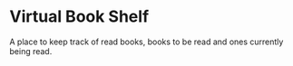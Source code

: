 # Virtual Book Shelf
A place to keep track of read books, books to be read and ones currently being read.
